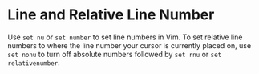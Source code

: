 # Line and Relative Line Number
Use `set nu` or `set number` to set line numbers in Vim. To set relative line numbers to where the line number your cursor is currently placed on, use `set nonu` to turn off absolute numbers followed by `set rnu` or `set relativenumber`.
